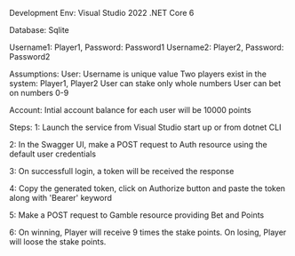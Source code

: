 ﻿Development Env: 
Visual Studio 2022
.NET Core 6

Database:
Sqlite

Username1: Player1, Password: Password1
Username2: Player2, Password: Password2

Assumptions:
User:
Username is unique value
Two players exist in the system: Player1, Player2
User can stake only whole numbers
User can bet on numbers 0-9

Account:
Intial account balance for each user will be 10000 points

Steps:
1: Launch the service from Visual Studio start up or from dotnet CLI

2: In the Swagger UI, make a POST request to Auth resource using the default user credentials

3: On successfull login, a token will be received the response

4: Copy the generated token, click on Authorize button and paste the token along with 'Bearer' keyword

5: Make a POST request to Gamble resource providing Bet and Points

6: On winning, Player will receive 9 times the stake points. On losing, Player will loose the stake points.
